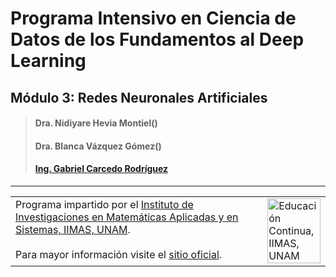 # Programa Intensivo en Ciencia de Datos de los Fundamentos al Deep Learning

## Módulo 3: Redes Neuronales Artificiales 

>#### Dra. Nidiyare Hevia Montiel()
>#### Dra. Blanca Vázquez Gómez()
>#### [Ing. Gabriel Carcedo Rodríguez](https://scholar.google.com/citations?user=aJSMYJ8AAAAJ&hl=es)
---

<table>
  <tr>
    <td width="80%" valign="top">
      <!-- Content for Column 1 -->
      Programa impartido por el <a href="https://www.iimas.unam.mx/">Instituto de Investigaciones en Matemáticas Aplicadas y en Sistemas, IIMAS, UNAM</a>.
      <br>
      <br>
      Para mayor información visite el <a href="https://www.iimas.unam.mx/educacioncontinua/curso_deep_learning.html">sitio oficial</a>.
    </td>
    <td width="20%" valign="top">
      <!-- Content for Column 2 -->
      <img src="https://www.iimas.unam.mx/educacioncontinua/images/logo.svg" alt="Educación Continua, IIMAS, UNAM" style="width:100%; height:auto;">
    </td>
  </tr>
</table>
